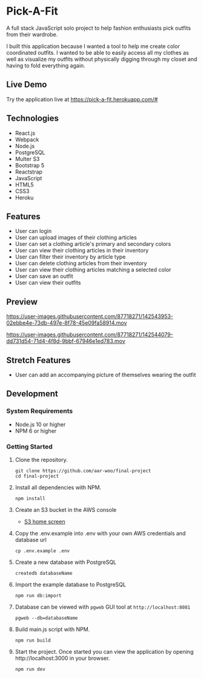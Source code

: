 # Pick-A-Fit

A full stack JavaScript solo project to help fashion enthusiasts pick outfits from their wardrobe.

I built this application because I wanted a tool to help me create color coordinated outfits. I wanted to be able to easily access all my clothes as well as visualize my outfits without physically digging through my closet and having to fold everything again.

## Live Demo 
Try the application live at https://pick-a-fit.herokuapp.com/#

## Technologies
  * React.js 
  * Webpack
  * Node.js
  * PostgreSQL
  * Multer S3
  * Bootstrap 5
  * Reactstrap
  * JavaScript
  * HTML5
  * CSS3
  * Heroku

## Features
  * User can login
  * User can upload images of their clothing articles 
  * User can set a clothing article's primary and secondary colors
  * User can view their clothing articles in their inventory
  * User can filter their inventory by article type
  * User can delete clothing articles from their inventory
  * User can view their clothing articles matching a selected color
  * User can save an outfit
  * User can view their outfits

## Preview


https://user-images.githubusercontent.com/87718271/142543953-02ebbe4e-73db-497e-8f78-45e09fa58914.mov



https://user-images.githubusercontent.com/87718271/142544079-dd731d54-71d4-4f8d-9bbf-67946e1ed783.mov


## Stretch Features
  * User can add an accompanying picture of themselves wearing the outfit

## Development

### System Requirements
- Node.js 10 or higher
- NPM 6 or higher

### Getting Started

1. Clone the repository.

    ```shell
    git clone https://github.com/aar-woo/final-project
    cd final-project
    ```
2.  Install all dependencies with NPM.
    ```shell
    npm install
    ```
3. Create an S3 bucket in the AWS console
    - [S3 home screen](https://console.aws.amazon.com/s3/home)
 
4. Copy the .env.example into .env with your own AWS credentials and database url
    ```shell
    cp .env.example .env
    ```
5. Create a new database with PostgreSQL
    ```shell
    createdb databaseName
    ```
6. Import the example database to PostgreSQL 
    ```shell
    npm run db:import
    ```
7. Database can be viewed with `pgweb` GUI tool at `http://localhost:8081`
    ```shell
    pgweb --db=databaseName
    ```
8. Build main.js script with NPM.
    ```shell
    npm run build
    ```  
9. Start the project. Once started you can view the application by opening http://localhost:3000 in your browser.
    ```shell
    npm run dev
    ```
